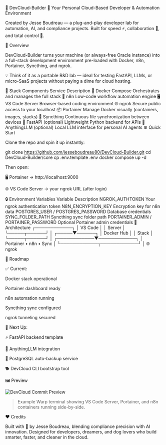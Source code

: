 🚀 DevCloud-Builder
🧠 Your Personal Cloud-Based Developer & Automation Environment










Created by Jesse Boudreau
 — a plug-and-play developer lab for automation, AI, and compliance projects.
Built for speed ⚡, collaboration 🤝, and total control 🧩.

🧠 Overview

DevCloud-Builder turns your machine (or always-free Oracle instance) into a full-stack development environment pre-loaded with Docker, n8n, Portainer, Syncthing, and ngrok.

💡 Think of it as a portable R&D lab — ideal for testing FastAPI, LLMs, or micro-SaaS projects without paying a dime for cloud hosting.

🧩 Stack Components
Service	Description
🐳 Docker Compose	Orchestrates and manages the full stack
🧠 n8n	Low-code workflow automation engine
🖥️ VS Code Server	Browser-based coding environment
🌐 ngrok	Secure public access to your localhost
📦 Portainer	Manage Docker visually (containers, images, stacks)
🔄 Syncthing	Continuous file synchronization between devices
🐍 FastAPI (optional)	Lightweight Python backend for APIs
🤖 AnythingLLM (optional)	Local LLM interface for personal AI agents
⚙️ Quick Start

Clone the repo and spin it up instantly:

git clone https://github.com/jesseboudreau80/DevCloud-Builder.git
cd DevCloud-Builder/core
cp .env.template .env
docker compose up -d


Then open:

🖥️ Portainer → http://localhost:9000

🌐 VS Code Server → your ngrok URL (after login)

🔒 Environment Variables
Variable	Description
NGROK_AUTHTOKEN	Your ngrok authentication token
N8N_ENCRYPTION_KEY	Encryption key for n8n data
POSTGRES_USER / POSTGRES_PASSWORD	Database credentials
SYNC_FOLDER_PATH	Syncthing sync folder path
PORTAINER_ADMIN / PORTAINER_PASSWORD	Optional Portainer admin credentials
🧭 Architecture
        ┌────────────┐
        │ VS Code    │
        │  Server    │
        └─────┬──────┘
              │
        ┌─────▼──────┐
        │ Docker Hub │
        │  Stack     │
        └─────┬──────┘
              │
 ┌────────────▼────────────┐
 │ Portainer • n8n • Sync  │
 └────────────┬────────────┘
              │
           🌐 ngrok

🧱 Roadmap

✅ Current:

Docker stack operational

Portainer dashboard ready

n8n automation running

Syncthing sync configured

ngrok tunneling secured

🧩 Next Up:

⚡ FastAPI backend template

🤖 AnythingLLM integration

🧮 PostgreSQL auto-backup service

🐕 DevCloud CLI bootstrap tool

🖼️ Preview

![DevCloud Commit Preview](assets/devcloud-commit-preview.png)

> Example Warp terminal showing VS Code Server, Portainer, and n8n containers running side-by-side.

❤️ Credits

Built with 💚 by Jesse Boudreau, blending compliance precision with AI innovation.
Designed for developers, dreamers, and dog lovers who build smarter, faster, and cleaner in the cloud.
